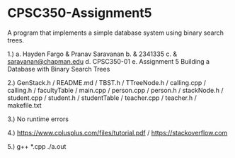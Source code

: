 # CPSC350-Assignment5

A program that implements a simple database system using binary search trees.

1.) 
a. Hayden Fargo & Pranav Saravanan 
b. & 2341335 
c. & saravanan@chapman.edu 
d. CPSC350-01 
e. Assignment 5 Building a Database with Binary Search Trees

2.) GenStack.h / README.md / TBST.h / TTreeNode.h / calling.cpp / calling.h / facultyTable / main.cpp / person.cpp / person.h / stackNode.h / student.cpp / student.h / studentTable / teacher.cpp / teacher.h / makefile.txt

3.) No runtime errors

4.) https://www.cplusplus.com/files/tutorial.pdf / https://stackoverflow.com

5.) g++ *.cpp ./a.out 

